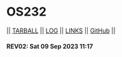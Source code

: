# OS232

|| [TARBALL]() || [LOG](TXT/mylog.txt) || [LINKS](https://kkuratolodon.github.io/os232/LINKS/) || [GitHub](https://github.com/kkuratolodon/os232/) ||

#### REV02: Sat 09 Sep 2023 11:17
